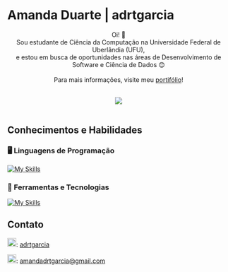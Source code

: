 # Amanda Duarte | adrtgarcia

<p align="center">
  Oi! 👋 <br>
  Sou estudante de Ciência da Computação na Universidade Federal de Uberlândia (UFU), <br>
  e estou em busca de oportunidades nas áreas de Desenvolvimento de Software e Ciência de Dados 😊 <br><br>
  Para mais informações, visite meu <a href="https://adrtgarcia.github.io">portifólio</a>! <br><br>
</p>

<p align='center'>
  <img src="https://github-readme-stats-git-masterrstaa-rickstaa.vercel.app/api/top-langs/?username=adrtgarcia&layout=compact&bg_color=000&border_color=30A3DC&title_color=E94D5F&text_color=FFF"/>
  <br><br>
</p>


## Conhecimentos e Habilidades

### 🖥️ Linguagens de Programação
<!-- Java, C++, C, R, Python, Haskell, Prolog, MIPS Assembly -->
[![My Skills](https://skillicons.dev/icons?i=java,cpp,c,r,python,haskell)](https://skillicons.dev)

### 🔧 Ferramentas e Tecnologias
<!-- SQL, Git, GitHub, Markdown -->
[![My Skills](https://skillicons.dev/icons?i=git,md,postgresql)](https://skillicons.dev)


## Contato
<img src="https://cdn.worldvectorlogo.com/logos/linkedin-icon-2.svg" alt="linkedin logo" width="20" height="20">: [adrtgarcia](https://www.linkedin.com/in/adrtgarcia/)

<img src="https://cdn.worldvectorlogo.com/logos/gmail-icon-2.svg" alt="linkedin logo" width="20" height="20">: [amandadrtgarcia@gmail.com](mailto:amandadrtgarcia@gmail.com)





<!--
## Hi there 👋
**adrtgarcia/adrtgarcia** is a ✨ _special_ ✨ repository because its `README.md` (this file) appears on your GitHub profile.

Here are some ideas to get you started:

- 🔭 I’m currently working on ...
- 🌱 I’m currently learning ...
- 👯 I’m looking to collaborate on ...
- 🤔 I’m looking for help with ...
- 💬 Ask me about ...
- 📫 How to reach me: ...
- 😄 Pronouns: ...
- ⚡ Fun fact: ...
-->
